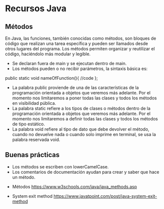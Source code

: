 # Recursos Java 

## Métodos

En Java, las funciones, también conocidas como métodos, son bloques de código que realizan una tarea específica y pueden ser llamados desde otros lugares del programa. Los métodos permiten organizar y reutilizar el código, haciéndolo más modular y legible.

- Se declaran fuera de main y se ejecutan dentro de main.
- Los métodos pueden o no recibir parámetros, la sintaxis básica es:

public static void nameOfFunction(){
 //code
};

- La palabra public proviende de una de las características de la programación orientada a objetos que veremos más adelante. Por el momento nos limitaremos a poner todas las clases y todos los métodos en visibilidad pública.
- La palabra static refiere a los tipos de clases o métodos dentro de la programación orientada a objetos que veremos más adelante. Por el momento nos limitaremos a definir todas las clases y todos los métodos de tipo estático. 
- La palabra void refiere al tipo de dato que debe devolver el método, cuando no devuelve nada o cuando solo imprime en terminal, se usa la palabra reservada void.

## Buenas prácticas

- Los métodos se escriben con lowerCamelCase.
- Los comentarios de documentación ayudan para crear y saber que hace un método.


* Métodos
https://www.w3schools.com/java/java_methods.asp

* System exit method
https://www.javatpoint.com/post/java-system-exit-method 